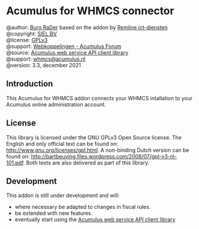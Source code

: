 Acumulus for WHMCS connector
============================

@author: [Buro RaDer](https://burorader.com/) based on the addon by [Remline ict-diensten](https://remline.nl/)  
@copyright: [SIEL BV](https://www.siel.nl/acumulus/)  
@license: [GPLv3](http://www.gnu.org/licenses/gpl-3.0.html)  
@support: [Webkoppelingen - Acumulus Forum](https://forum.acumulus.nl/index.php?board=17.0)  
@source: [Acumulus web service API client library](https://github.com/SIELOnline/libAcumulus)  
@support: [whmcs@acumulus.nl](mailto:whmcs@acumulus.nl)  
@version: 3.3, december 2021

Introduction
------------
This Acumulus for WHMCS addon connects your WHMCS intallation to your Acumulus
online administration account.

License
-------
This library is licensed under the GNU GPLv3 Open Source license. The English
and only official text can be found on: http://www.gnu.org/licenses/gpl.html.
A non-binding Dutch version can be found on:
http://bartbeuving.files.wordpress.com/2008/07/gpl-v3-nl-101.pdf.
Both texts are also delivered as part of this library.

Development
------------
This addon is still under development and will:

 - where necessary be adapted to changes in fiscal rules.
 - be extended with new features.
 - eventually start using the [Acumulus web service API client library](https://github.com/SIELOnline/libAcumulus)

